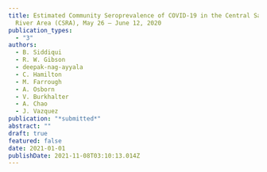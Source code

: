 ```yaml
---
title: Estimated Community Seroprevalence of COVID-19 in the Central Savannah
  River Area (CSRA), May 26 – June 12, 2020
publication_types:
  - "3"
authors:
  - B. Siddiqui
  - R. W. Gibson
  - deepak-nag-ayyala
  - C. Hamilton
  - M. Farrough
  - A. Osborn
  - V. Burkhalter
  - A. Chao
  - J. Vazquez
publication: "*submitted*"
abstract: ""
draft: true
featured: false
date: 2021-01-01
publishDate: 2021-11-08T03:10:13.014Z
---
```


